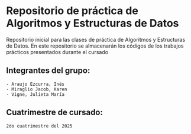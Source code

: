 # Repositorio de práctica de Algoritmos y Estructuras de Datos

Repositorio inicial para las clases de práctica de Algoritmos y Estructuras de Datos. En este repositorio se almacenarán los códigos de los trabajos prácticos presentados durante el cursado

## Integrantes del grupo:
    - Araujo Ezcurra, Inés 
    - Miraglio Jacob, Karen
    - Vigne, Julieta María
## Cuatrimestre de cursado:
    2do cuatrimestre del 2025
